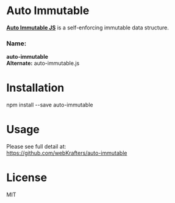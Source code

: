 # Auto Immutable
**[Auto Immutable JS](https://auto-immutable.js.org)** is a self-enforcing immutable data structure.

### Name:
<strong>auto-immutable</strong><br />
<strong>Alternate:</strong> auto-immutable.js

# Installation
npm install --save auto-immutable

# Usage
Please see full detail at:<br />
<a href="https://github.com/webKrafters/auto-immutable">
https://github.com/webKrafters/auto-immutable
</a>


# License
MIT

